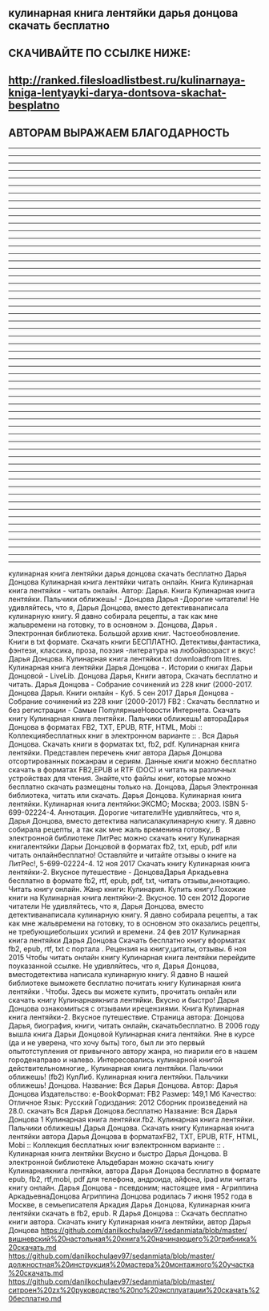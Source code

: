 кулинарная книга лентяйки дарья донцова скачать бесплатно
--------------------------------------------------
СКАЧИВАЙТЕ ПО ССЫЛКЕ НИЖЕ:
--------------------------------------------------
http://ranked.filesloadlistbest.ru/kulinarnaya-kniga-lentyayki-darya-dontsova-skachat-besplatno
--------------------------------------------------
АВТОРАМ ВЫРАЖАЕМ БЛАГОДАРНОСТЬ
--------------------------------------------------
--------------------------------------------------
--------------------------------------------------
--------------------------------------------------
--------------------------------------------------
--------------------------------------------------
--------------------------------------------------
--------------------------------------------------
--------------------------------------------------
--------------------------------------------------
--------------------------------------------------
--------------------------------------------------
--------------------------------------------------
--------------------------------------------------
--------------------------------------------------
--------------------------------------------------
--------------------------------------------------
--------------------------------------------------
--------------------------------------------------
--------------------------------------------------
--------------------------------------------------
--------------------------------------------------
--------------------------------------------------
--------------------------------------------------
--------------------------------------------------
--------------------------------------------------
--------------------------------------------------
--------------------------------------------------
--------------------------------------------------
--------------------------------------------------
--------------------------------------------------
--------------------------------------------------
--------------------------------------------------
--------------------------------------------------
--------------------------------------------------
--------------------------------------------------
--------------------------------------------------
--------------------------------------------------
--------------------------------------------------
--------------------------------------------------
--------------------------------------------------
--------------------------------------------------
--------------------------------------------------
--------------------------------------------------
--------------------------------------------------
--------------------------------------------------
--------------------------------------------------
--------------------------------------------------
--------------------------------------------------
--------------------------------------------------
--------------------------------------------------
--------------------------------------------------
--------------------------------------------------
--------------------------------------------------
--------------------------------------------------
--------------------------------------------------
--------------------------------------------------
кулинарная книга лентяйки дарья донцова скачать бесплатно Дарья Донцова Кулинарная книга лентяйки  читать онлайн. Книга Кулинарная книга лентяйки - читать онлайн. Автор: Дарья. Книга Кулинарная книга лентяйки. Пальчики оближешь! - Донцова Дарья -Дорогие читатели! Не удивляйтесь, что я, Дарья Донцова, вместо детективанаписала кулинарную книгу. Я давно собирала рецепты, а так как мне жальвремени на готовку, то в основном э. Донцова, Дарья . Электронная библиотека. Большой архив книг. Частоеобновление. Книги в txt формате. Скачать книги БЕСПЛАТНО. Детективы,фантастика, фэнтези, классика, проза, поэзия -литература на любойвозраст и вкус!  Дарья Донцова. Кулинарная книга лентяйки.txt downloadfrom litres. Кулинарная книга лентяйки Дарья Донцова -. Истории о книгах Дарьи Донцовой - LiveLib. Донцова Дарья, Книги автора, Скачать бесплатно и читать. Дарья Донцова - Собрание сочинений из 228 книг (2000-2017. Донцова Дарья. Книги онлайн - Куб. 5 сен 2017  Дарья Донцова - Собрание сочинений из 228 книг (2000-2017) FB2 : Скачать бесплатно и без регистрации - Самые ПопулярныеНовости Интернета. Скачать книгу Кулинарная книга лентяйки. Пальчики оближешь! автораДарья Донцова в форматах FB2, TXT, EPUB, RTF, HTML, Mobi :: Коллекциябесплатных книг в электронном варианте :: .
Вся Дарья Донцова.  Скачать книги в форматах txt, fb2, pdf. Кулинарная книга лентяйки. Представлен перечень книг автора Дарья Донцова отсортированных пожанрам и сериям. Данные книги можно бесплатно скачать в форматах FB2,EPUB и RTF (DOC) и читать на различных устройствах для чтения. Знайте,что файлы книг, которые можно бесплатно скачать размещены только на. Донцова, Дарья Электронная библиотека, читать или скачать. Дарья Донцова. Кулинарная книга лентяйки. Кулинарная книга лентяйки:ЭКСМО; Москва; 2003. ISBN 5-699-02224-4. Аннотация. Дорогие читатели!Не удивляйтесь, что я, Дарья Донцова, вместо детектива написалакулинарную книгу. Я давно собирала рецепты, а так как мне жаль временина готовку,. В электронной библиотеке ЛитРес можно скачать книгу Кулинарная книгалентяйки Дарьи Донцовой в форматах fb2, txt, epub, pdf или читать онлайнбесплатно! Оставляйте и читайте отзывы о книге на ЛитРес!, 5-699-02224-4. 12 ноя 2017  Скачать книгу Кулинарная книга лентяйки-2. Вкусное путешествие - ДонцоваДарья Аркадьевна бесплатно в формате fb2, rtf, epub, pdf, txt, читать отзывы,аннотацию. Читать книгу онлайн. Жанр книги: Кулинария. Купить книгу.Похожие книги на Кулинарная книга лентяйки-2. Вкусное. 10 сен 2012  Дорогие читатели Не удивляйтесь, что я, Дарья Донцова, вместо детективанаписала кулинарную книгу. Я давно собирала рецепты, а так как мне жальвремени на готовку, то в основном это оказались рецепты, не требующиебольших усилий и времени. 24 фев 2017  Кулинарная книга лентяйки Дарья Донцова  Скачать бесплатно книгу вформатах fb2, epub, rtf, txt с портала . Рецензия на книгу,цитаты, отзывы. 6 ноя 2015  Чтобы читать онлайн книгу  Кулинарная книга лентяйки  перейдите поуказанной ссылке.  Не удивляйтесь, что я, Дарья Донцова, вместодетектива написала кулинарную книгу. Я давно  В нашей библиотеке выможете бесплатно почитать книгу  Кулинарная книга лентяйки . Чтобы. Здесь вы можете купить, прочитать онлайн или скачать книгу Кулинарнаякнига лентяйки. Вкусно и быстро! Дарья Донцова ознакомиться с отзывами ирецензиями.
Книга Кулинарная книга лентяйки-2. Вкусное путешествие. Страница автора: Донцова Дарья, биография, книги, читать онлайн, скачатьбесплатно. В 2006 году вышла книга Дарьи Донцовой Кулинарная книга лентяйки. Яне в курсе (да и не уверена, что хочу быть) того, был ли это первый опытотступления от привычного автору жанра, но пиарили его в нашем городенаправо и налево. Интересовались кулинарной книгой действительномногие,. Кулинарная книга лентяйки. Пальчики оближешь! (fb2)  КулЛиб. Кулинарная книга лентяйки. Пальчики оближешь!  Донцова. Название: Вся Дарья Донцова. Автор: Дарья Донцова Издательство: e-BookФормат: FB2 Размер: 149,1 Мб Качество: Отличное Язык: Русский Годиздания: 2012 Сборник произведений на 28.0.  скачать Вся Дарья Донцова.бесплатно Название: Вся Дарья  Донцова 1 Кулинарная книга лентяйки.fb2. Кулинарная книга лентяйки. Пальчики оближешь! Дарья Донцова. Скачать книгу Кулинарная книга лентяйки автора Дарья Донцова в форматахFB2, TXT, EPUB, RTF, HTML, Mobi :: Коллекция бесплатных книг вэлектронном варианте :: . Кулинарная книга лентяйки Вкусно и быстро Дарья Донцова. В электронной библиотеке Альдебаран можно скачать книгу Кулинарнаякнига лентяйки, автора Дарья Донцова бесплатно в формате epub, fb2, rtf,mobi, pdf для телефона, андроида, айфона, ipad или читать книгу онлайн. Дарья Донцова - псевдоним; настоящее имя - Агриппина АркадьевнаДонцова Агриппина Донцова родилась 7 июня 1952 года в Москве, в семьеписателя Аркадия
Дарья Донцова, Кулинарная книга лентяйки  скачать в fb2, epub. R Дарья Донцова :: Скачать бесплатно книги автора. Скачать книгу Кулинарная книга лентяйки, автор Дарья Донцова
https://github.com/danilkochulaev97/sedanmiata/blob/master/вишневский%20настольная%20книга%20начинающего%20грибника%20скачать.md
https://github.com/danilkochulaev97/sedanmiata/blob/master/должностная%20инструкция%20мастера%20монтажного%20участка%20скачать.md
https://github.com/danilkochulaev97/sedanmiata/blob/master/ситроен%20zx%20руководство%20по%20эксплуатации%20скачать%20бесплатно.md